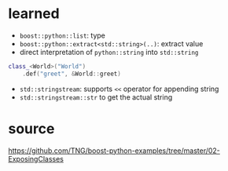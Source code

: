 # learned

- `boost::python::list`: type
- `boost::python::extract<std::string>(..)`: extract value 
- direct interpretation of `python::string` into `std::string`

```c++
class_<World>("World")
    .def("greet", &World::greet)
```

- `std::stringstream`: supports `<<` operator for appending string
- `std::stringstream::str` to get the actual string


# source

https://github.com/TNG/boost-python-examples/tree/master/02-ExposingClasses